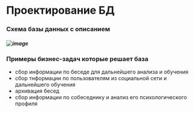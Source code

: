 # Проектирование БД 
### Схема базы данных с описанием
##### ![image](https://github.com/user-attachments/assets/da33e8a6-6d87-4296-8d62-10578863560c  "Схема БД")

### Примеры бизнес-задач которые решает база
* сбор информации по беседе для дальнейшего анализа и обучения
* сбор тнформации по пользователям из социальной сети и дальнейшего обучения
* архивация бесед
* сбор информации по собеседнику и анализ его психологического профиля
 

